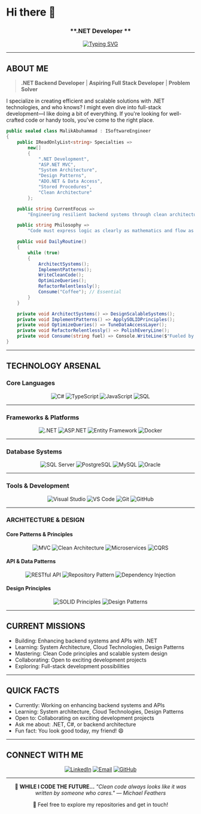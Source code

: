 # Hi there 👋

<div align="center">

### **.NET Developer **

[![Typing SVG](https://readme-typing-svg.demolab.com?font=Fira+Code\&size=28\&duration=4000\&pause=1000\&color=00FF00\&width=600\&lines=CRAFTING+SCALABLE+SYSTEMS;DESIGNING+CLEAN+ARCHITECTURE;BUILDING+THE+FUTURE+ONE+LINE+AT+A+TIME)](https://git.io/typing-svg)

</div>

---

##  **ABOUT ME**

>  **.NET Backend Developer** |  **Aspiring Full Stack Developer** |  **Problem Solver**

I specialize in creating efficient and scalable solutions with .NET technologies, and who knows? I might even dive into full-stack development—I like doing a bit of everything. If you're looking for well-crafted code or handy tools, you've come to the right place.

```csharp
public sealed class MalikAbuhammad : ISoftwareEngineer
{
    public IReadOnlyList<string> Specialties => 
        new[] 
        { 
            ".NET Development", 
            "ASP.NET MVC", 
            "System Architecture", 
            "Design Patterns", 
            "ADO.NET & Data Access", 
            "Stored Procedures", 
            "Clean Architecture"
        };

    public string CurrentFocus => 
        "Engineering resilient backend systems through clean architecture and precision design.";

    public string Philosophy => 
        "Code must express logic as clearly as mathematics and flow as elegantly as art.";

    public void DailyRoutine()
    {
        while (true)
        {
            ArchitectSystems();
            ImplementPatterns();
            WriteCleanCode();
            OptimizeQueries();
            RefactorRelentlessly();
            Consume("Coffee"); // Essential 
        }
    }

    private void ArchitectSystems() => DesignScalableSystems();
    private void ImplementPatterns() => ApplySOLIDPrinciples();
    private void OptimizeQueries() => TuneDataAccessLayer();
    private void RefactorRelentlessly() => PolishEveryLine();
    private void Consume(string fuel) => Console.WriteLine($"Fueled by {fuel}");
}

```

---

##  **TECHNOLOGY ARSENAL**

###  **Core Languages**

<div align="center">

![C#](https://img.shields.io/badge/C%23-239120?style=for-the-badge\&logo=c-sharp\&logoColor=white)
![TypeScript](https://img.shields.io/badge/TypeScript-007ACC?style=for-the-badge\&logo=typescript\&logoColor=white)
![JavaScript](https://img.shields.io/badge/JavaScript-F7DF1E?style=for-the-badge\&logo=javascript\&logoColor=black)
![SQL](https://img.shields.io/badge/SQL-4479A1?style=for-the-badge\&logo=postgresql\&logoColor=white)

</div>

---

###  **Frameworks & Platforms**

<div align="center">

![.NET](https://img.shields.io/badge/.NET-512BD4?style=for-the-badge\&logo=dotnet\&logoColor=white)
![ASP.NET](https://img.shields.io/badge/ASP.NET-512BD4?style=for-the-badge\&logo=dotnet\&logoColor=white)
![Entity Framework](https://img.shields.io/badge/Entity_Framework-FFFFFF?style=for-the-badge\&logo=dotnet\&logoColor=black)
![Docker](https://img.shields.io/badge/Docker-2496ED?style=for-the-badge\&logo=docker\&logoColor=white)

</div>

---

###  **Database Systems**

<div align="center">

![SQL Server](https://img.shields.io/badge/SQL_Server-CC2927?style=for-the-badge\&logo=microsoftsqlserver\&logoColor=white)
![PostgreSQL](https://img.shields.io/badge/PostgreSQL-336791?style=for-the-badge\&logo=postgresql\&logoColor=white)
![MySQL](https://img.shields.io/badge/MySQL-4479A1?style=for-the-badge\&logo=mysql\&logoColor=white)
![Oracle](https://img.shields.io/badge/Oracle-F80000?style=for-the-badge\&logo=oracle\&logoColor=white)

</div>

---

###  **Tools & Development**

<div align="center">

![Visual Studio](https://img.shields.io/badge/Visual_Studio-5C2D91?style=for-the-badge\&logo=visualstudio\&logoColor=white)
![VS Code](https://img.shields.io/badge/VS_Code-007ACC?style=for-the-badge\&logo=visualstudiocode\&logoColor=white)
![Git](https://img.shields.io/badge/Git-F05033?style=for-the-badge\&logo=git\&logoColor=white)
![GitHub](https://img.shields.io/badge/GitHub-181717?style=for-the-badge\&logo=github\&logoColor=white)

</div>

---

###  **ARCHITECTURE & DESIGN**

####  Core Patterns & Principles

<div align="center">

![MVC](https://img.shields.io/badge/MVC-5C2D91?style=for-the-badge\&logo=dotnet\&logoColor=white)
![Clean Architecture](https://img.shields.io/badge/Clean_Architecture-512BD4?style=for-the-badge\&logo=dotnet\&logoColor=white)
![Microservices](https://img.shields.io/badge/Microservices-2496ED?style=for-the-badge\&logo=docker\&logoColor=white)
![CQRS](https://img.shields.io/badge/CQRS-0078D7?style=for-the-badge\&logo=microsoft\&logoColor=white)

</div>

####  API & Data Patterns

<div align="center">

![RESTful API](https://img.shields.io/badge/RESTful_API-0081CB?style=for-the-badge\&logo=swagger\&logoColor=white)
![Repository Pattern](https://img.shields.io/badge/Repository_Pattern-181717?style=for-the-badge\&logo=github\&logoColor=white)
![Dependency Injection](https://img.shields.io/badge/Dependency_Injection-68217A?style=for-the-badge\&logo=dotnet\&logoColor=white)

</div>

####  Design Principles

<div align="center">

![SOLID Principles](https://img.shields.io/badge/SOLID_Principles-000000?style=for-the-badge\&logo=codeforces\&logoColor=white)
![Design Patterns](https://img.shields.io/badge/Design_Patterns-444444?style=for-the-badge\&logo=codeproject\&logoColor=white)

</div>

---

##  **CURRENT MISSIONS**

*  Building: Enhancing backend systems and APIs with .NET
*  Learning: System Architecture, Cloud Technologies, Design Patterns
*  Mastering: Clean Code principles and scalable system design
*  Collaborating: Open to exciting development projects
*  Exploring: Full-stack development possibilities

---

##  **QUICK FACTS**

*  Currently: Working on enhancing backend systems and APIs
*  Learning: System architecture, Cloud Technologies, Design Patterns
*  Open to: Collaborating on exciting development projects
*  Ask me about: .NET, C#, or backend architecture
*  Fun fact: You look good today, my friend! 😄

---

##  **CONNECT WITH ME**

<div align="center">

[![LinkedIn](https://img.shields.io/badge/LinkedIn-0077B5?style=for-the-badge\&logo=linkedin\&logoColor=white)](https://www.linkedin.com/in/malik-abuhammad)
[![Email](https://img.shields.io/badge/Email-D14836?style=for-the-badge\&logo=gmail\&logoColor=white)](mailto:malik.shaher16@gmail.com)
[![GitHub](https://img.shields.io/badge/GitHub-181717?style=for-the-badge\&logo=github\&logoColor=white)](https://github.com)

</div>

---

<div align="center">

🎵 **WHILE I CODE THE FUTURE...**
*"Clean code always looks like it was written by someone who cares." — Michael Feathers*

🌟 Feel free to explore my repositories and get in touch!

</div>
